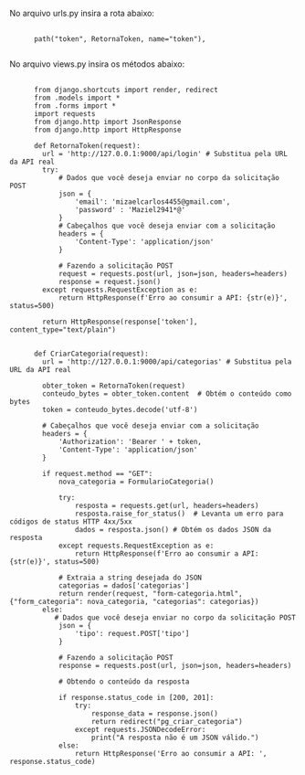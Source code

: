 No arquivo urls.py insira a rota abaixo:

<pre class="language-php">
  <code class="language-php">
      path("token", RetornaToken, name="token"),
  </code>
</pre>



No arquivo views.py insira os métodos abaixo:

<pre class="language-php">
  <code class="language-php">
      from django.shortcuts import render, redirect
      from .models import *
      from .forms import *
      import requests
      from django.http import JsonResponse
      from django.http import HttpResponse

      def RetornaToken(request):
        url = 'http://127.0.0.1:9000/api/login' # Substitua pela URL da API real
        try:
            # Dados que você deseja enviar no corpo da solicitação POST
            json = {
                'email': 'mizaelcarlos4455@gmail.com',
                'password' : 'Maziel2941*@'
            }
            # Cabeçalhos que você deseja enviar com a solicitação
            headers = {
                'Content-Type': 'application/json'
            }
    
            # Fazendo a solicitação POST
            request = requests.post(url, json=json, headers=headers)
            response = request.json()
        except requests.RequestException as e:
            return HttpResponse(f'Erro ao consumir a API: {str(e)}', status=500)
        
        return HttpResponse(response['token'], content_type="text/plain")


      def CriarCategoria(request):
        url = 'http://127.0.0.1:9000/api/categorias' # Substitua pela URL da API real
    
        obter_token = RetornaToken(request)
        conteudo_bytes = obter_token.content  # Obtém o conteúdo como bytes
        token = conteudo_bytes.decode('utf-8') 
    
        # Cabeçalhos que você deseja enviar com a solicitação
        headers = {
            'Authorization': 'Bearer ' + token,
            'Content-Type': 'application/json'
        }
        
        if request.method == "GET":
            nova_categoria = FormularioCategoria()
    
            try:
                resposta = requests.get(url, headers=headers)
                resposta.raise_for_status()  # Levanta um erro para códigos de status HTTP 4xx/5xx
                dados = resposta.json() # Obtém os dados JSON da resposta
            except requests.RequestException as e:
                return HttpResponse(f'Erro ao consumir a API: {str(e)}', status=500)
        
            # Extraia a string desejada do JSON
            categorias = dados['categorias']
            return render(request, "form-categoria.html", {"form_categoria": nova_categoria, "categorias": categorias})
        else:
           # Dados que você deseja enviar no corpo da solicitação POST
            json = {
                'tipo': request.POST['tipo']
            }
                   
            # Fazendo a solicitação POST
            response = requests.post(url, json=json, headers=headers)
    
            # Obtendo o conteúdo da resposta
            
            if response.status_code in [200, 201]:
                try:
                    response_data = response.json()
                    return redirect("pg_criar_categoria")
                except requests.JSONDecodeError:
                    print("A resposta não é um JSON válido.")
            else:
                return HttpResponse('Erro ao consumir a API: ', response.status_code)
    

  </code>
</pre>
